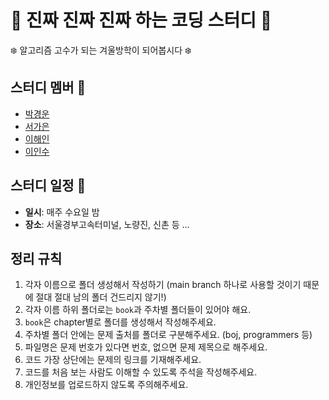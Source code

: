# 🌟 진짜 진짜 진짜 하는 코딩 스터디 🌟

❄️ 알고리즘 고수가 되는 겨울방학이 되어봅시다 ❄️

## 스터디 멤버 👥

- [박경운](https://github.com/kyeoungwoon)
- [서가은](https://github.com/gaxunsxo)
- [이해인](https://github.com/lehaeiin)
- [이인수](https://github.com/insoo00)

## 스터디 일정 📅

- **일시**: 매주 수요일 밤
- **장소**: 서울경부고속터미널, 노량진, 신촌 등 ...

## 정리 규칙

1. 각자 이름으로 폴더 생성해서 작성하기 (main branch 하나로 사용할 것이기 때문에 절대 절대 남의 폴더 건드리지 않기!)
2. 각자 이름 하위 폴더로는 `book`과 주차별 폴더들이 있어야 해요.
3. `book`은 chapter별로 폴더를 생성해서 작성해주세요.
4. 주차별 폴더 안에는 문제 출처를 폴더로 구분해주세요. (boj, programmers 등)
5. 파일명은 문제 번호가 있다면 번호, 없으면 문제 제목으로 해주세요.
6. 코드 가장 상단에는 문제의 링크를 기재해주세요.
7. 코드를 처음 보는 사람도 이해할 수 있도록 주석을 작성해주세요.
8. 개인정보를 업로드하지 않도록 주의해주세요.
